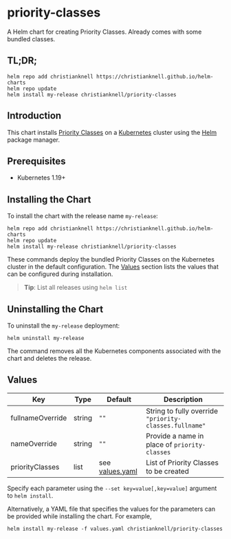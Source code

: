 # priority-classes

A Helm chart for creating Priority Classes. Already comes with some bundled classes.

## TL;DR;

```console
helm repo add christianknell https://christianknell.github.io/helm-charts
helm repo update
helm install my-release christianknell/priority-classes
```

## Introduction

This chart installs [Priority Classes](https://kubernetes.io/docs/concepts/scheduling-eviction/pod-priority-preemption/) on a [Kubernetes](http://kubernetes.io) cluster using the [Helm](https://helm.sh) package manager.

## Prerequisites

- Kubernetes 1.19+

## Installing the Chart

To install the chart with the release name `my-release`:

```console
helm repo add christianknell https://christianknell.github.io/helm-charts
helm repo update
helm install my-release christianknell/priority-classes
```

These commands deploy the bundled Priority Classes on the Kubernetes cluster in the default configuration. The [Values](#values) section lists the values that can be configured during installation.

> **Tip**: List all releases using `helm list`

## Uninstalling the Chart

To uninstall the `my-release` deployment:

```console
helm uninstall my-release
```

The command removes all the Kubernetes components associated with the chart and deletes the release.

## Values

| Key              | Type   | Default                          | Description                                            |
| ---------------- | ------ | -------------------------------- | ------------------------------------------------------ |
| fullnameOverride | string | `""`                             | String to fully override `"priority-classes.fullname"` |
| nameOverride     | string | `""`                             | Provide a name in place of `priority-classes`          |
| priorityClasses  | list   | see [values.yaml](./values.yaml) | List of Priority Classes to be created                 |

Specify each parameter using the `--set key=value[,key=value]` argument to `helm install`.

Alternatively, a YAML file that specifies the values for the parameters can be provided while installing the chart. For example,

```console
helm install my-release -f values.yaml christianknell/priority-classes
```
